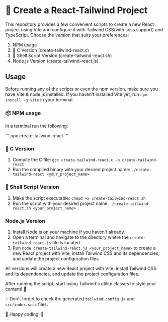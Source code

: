 # 🚀 Create a React-Tailwind Project

This repository provides a few convenient scripts to create a new React project using Vite and configure it with Tailwind CSS(with scss support) and TypeScript. Choose the version that suits your
preferences:

1. NPM usage
2. 🌟 C Version (create-tailwind-react.c)
3. 🐚 Shell Script Version (create-tailwind-react.sh)
4. Node.js Version (create-tailwind-react.js).

## Usage

Before running any of the scripts or even the npm version, make sure you have Vite & node.js installed. If you haven't installed Vite yet, run `npm install -g vite` in your terminal.

### 📦 NPM usage

In a terminal run the following:

'''
npx create-tailwind-react <your-project-name>
'''

### 🌟 C Version

1. Compile the C file: `gcc create-tailwind-react.c -o create-tailwind-react`
2. Run the compiled binary with your desired project name: `./create-tailwind-react <your_project_name>`

### 🐚 Shell Script Version

1. Make the script executable: `chmod +x create-tailwind-react.sh`
2. Run the script with your desired project name: `./create-tailwind-react.sh <your_project_name>`

### Node.js Version

1. Install Node.js on your machine if you haven't already.
2. Open a terminal and navigate to the directory where the `create-tailwind-react.js` file is located.
3. Run `node create-tailwind-react.js <your_project_name>` to create a new React project with Vite, install Tailwind CSS and its dependencies, and update the project configuration files.

All versions will create a new React project with Vite, install Tailwind CSS and its dependencies, and update the project configuration files.

After running the script, start using Tailwind's utility classes to style your content! 🎨

💡 Don't forget to check the generated `tailwind.config.js` and `src/index.scss` files.

🎉 Happy coding! 🥳
